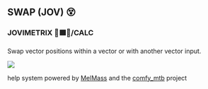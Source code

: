 
<h2>SWAP (JOV) 😵</h2>
<h3>JOVIMETRIX 🔺🟩🔵/CALC</h3>
<p>Swap vector positions within a vector or with another vector input.</p>

![](https://raw.githubusercontent.com/Amorano/Jovimetrix-examples/master/node/SWAP/SWAP.gif)

help system powered by [MelMass](https://github.com/melMass) and the [comfy_mtb](https://github.com/melMass/comfy_mtb) project

